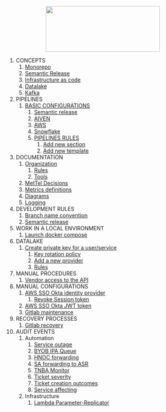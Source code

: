 <div align="center">
<img src="http://photos.prnewswire.com/prnfull/20141022/153661LOGO?p=publish"  width="300" height="120">
</div>

1. CONCEPTS
	1. [Monorepo](pipeline/BASIC_CI_CONFIGURATION.md)
	2. [Semantic Release](pipeline/BASIC_CI_CONFIGURATION.md)
	3. [Infrastructure as code](pipeline/BASIC_CI_CONFIGURATION.md)
	4. [Datalake](pipeline/BASIC_CI_CONFIGURATION.md)
	5. [Kafka](pipeline/BASIC_CI_CONFIGURATION.md)
2. PIPELINES
	1. [BASIC CONFIGURATIONS](pipeline/BASIC_CI_CONFIGURATION.md)
		1. [Semantic release](pipeline/BASIC_CI_CONFIGURATION.md#11-semantic-release)
		2. [AIVEN](pipeline/BASIC_CI_CONFIGURATION.md#12-aiven)
		3. [AWS](pipeline/BASIC_CI_CONFIGURATION.md#13-aws)
		4. [Snowflake]()
		5. [PIPELINES RULES](pipeline/PIPELINE_RULES.md)
			1. [Add new section](pipeline/PIPELINE_RULES.md#add-new-section)
			2. [Add new template](pipeline/PIPELINE_RULES.md#add-new-template)
3. DOCUMENTATION
	1. [Organization](DOCUMENTATION.md#1-docs-organization)
		1. [Rules](DOCUMENTATION.md#2-rules)
		2. [Tools](DOCUMENTATION.md#3-tools)
	2. [MetTel Decisions](decisions/README.md)
	3. [Metrics definitions](metrics-definitions/README.md)
	4. [Diagrams](diagrams/README.md)
	5. [Logging](logging/README.md)
4. DEVELOPMENT RULES
	1. [Branch name convention]()
	2. [Semantic release]()
5. WORK IN A LOCAL ENVIRONMENT
	1. [Launch docker compose](kafka/LAUNCH_DOCKER_COMPOSE.md)
6. DATALAKE
	1. [Create private key for a user/service](snowflake/README.md#1-create-a-private-key-for-a-user)
		1. [Key rotation policy](snowflake/README.md#2-key-rotation-policy)
		2. [Add a new provider](snowflake/README.md#3-add-a-new-provider)
		3. [Rules](snowflake/README.md#4-rules)
7. MANUAL PROCEDURES
	1. [Vendor access to the API](procedures/API_VENDOR_ACCESS.md)
8. MANUAL CONFIGURATIONS
	1. [AWS SSO Okta identity provider](manual_configurations/OKTA_CONFIGURATIONS.md)
		1. [Revoke Session token](manual_configurations/OKTA_CONFIGURATIONS.md#revoke-permissions)
	2. [AWS SSO Okta JWT token](manual_configurations/OKTA_JWT.md)
	3. [Gitlab maintenance](manual_configurations/GITLAB_MAINTENANCE.md)
9. RECOVERY PROCESSES
	1. [Gitlab recovery](recovery_processes/GITLAB_RECOVERY.md)
10. AUDIT EVENTS
	1. Automation
		1. [Service outage](logging/events/1-service-outage.md)
		2. [BYOB IPA Queue](logging/events/2-BYOB-IPA-queue.md)
		3. [HNOC forwarding](logging/events/3-HNOC-forwarding.md)
		4. [SA forwarding to ASR](logging/events/4-SA-forward-to-ASR.md)
		5. [TNBA Monitor](logging/events/5-TNBA-monitor.md)
		6. [Ticket severity](logging/events/6-ticket-severity.md)
		7. [Ticket creation outcomes](logging/events/7-ticket-creation-outcome.md)
		8. [Service affecting](logging/events/8-service-affecting.md)
	2. Infrastructure
		1. [Lambda Parameter-Replicator](lambda/PARAMETER_REPLICATOR.md)

